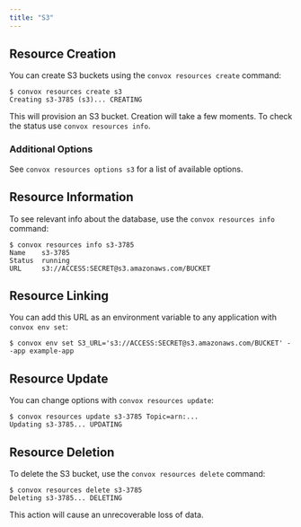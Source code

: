 ```yaml
---
title: "S3"
---
```


## Resource Creation

You can create S3 buckets using the `convox resources create` command:

    $ convox resources create s3
    Creating s3-3785 (s3)... CREATING

This will provision an S3 bucket. Creation will take a few moments. To check the status use `convox resources info`.

### Additional Options

See `convox resources options s3` for a list of available options.

## Resource Information

To see relevant info about the database, use the `convox resources info` command:

    $ convox resources info s3-3785
    Name    s3-3785
    Status  running
    URL     s3://ACCESS:SECRET@s3.amazonaws.com/BUCKET

## Resource Linking

You can add this URL as an environment variable to any application with `convox env set`:

    $ convox env set S3_URL='s3://ACCESS:SECRET@s3.amazonaws.com/BUCKET' --app example-app

## Resource Update

You can change options with `convox resources update`:

    $ convox resources update s3-3785 Topic=arn:...
    Updating s3-3785... UPDATING

## Resource Deletion

To delete the S3 bucket, use the `convox resources delete` command:

    $ convox resources delete s3-3785
    Deleting s3-3785... DELETING

<div class="block-callout block-show-callout type-warning" markdown="1">
This action will cause an unrecoverable loss of data.
</div>
